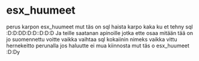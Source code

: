 # esx_huumeet
perus karpon esx_huumeet mut täs on sql haista karpo kaka ku et tehny sql :D:D:DD:D:D::D:D:D
Ja teille saatanan apinoille jotka ette osaa mitään tää on jo suomennettu voitte vaikka vaihtaa sql kokaiinin nimeks vaikka vittu hernekeitto perunalla jos haluutte ei mua kiinnosta mut täs o esx_huumeet :D:Dy

